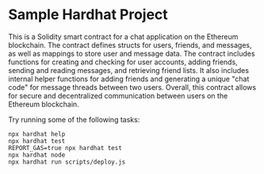 # Sample Hardhat Project

This is a Solidity smart contract for a chat application on the Ethereum blockchain. The contract defines structs for users, friends, and messages, as well as mappings to store user and message data. The contract includes functions for creating and checking for user accounts, adding friends, sending and reading messages, and retrieving friend lists. It also includes internal helper functions for adding friends and generating a unique "chat code" for message threads between two users. Overall, this contract allows for secure and decentralized communication between users on the Ethereum blockchain.

Try running some of the following tasks:

```shell
npx hardhat help
npx hardhat test
REPORT_GAS=true npx hardhat test
npx hardhat node
npx hardhat run scripts/deploy.js
```
